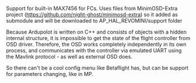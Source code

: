 Support for built-in MAX7456 for FCs. Uses files from 
MinimOSD-Extra project (https://github.com/night-ghost/minimosd-extra) so
it added as submodule and will be downloaded to AP_HAL_REVOMINI/support folder

Because Ardupolot is written on C++ and consists of objects with a hidden internal structure,
it is impossible to get the state of the flight controller from OSD driver. Therefore, 
the OSD works completely independently in its own process, and communicates with the controller
via emulated UART using the Mavlink protocol - as well as external OSD does. 

 So there can't be a cool config menu like Betaflight has, but can be support for parameters 
 changing, like in MP.


